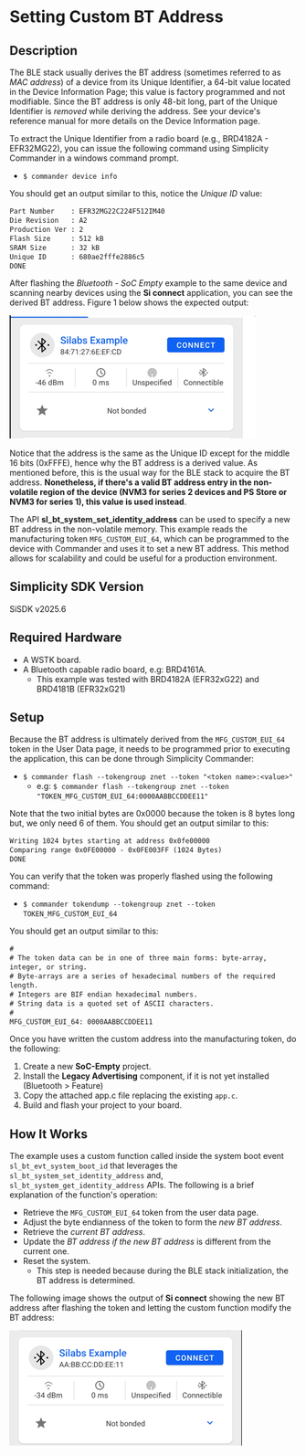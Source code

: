 # Setting Custom BT Address #

## Description ##

The BLE stack usually derives the BT address (sometimes referred to as *MAC address*) of a device from its Unique Identifier, a 64-bit value located in the Device Information Page; this value is factory programmed and not modifiable. Since the BT address is only 48-bit long, part of the Unique Identifier is *removed* while deriving the address. See your device's reference manual for more details on the Device Information page.

To extract the Unique Identifier from a radio board (e.g., BRD4182A - EFR32MG22), you can issue the following command using Simplicity Commander in a windows command prompt.

* `$ commander device info`

You should get an output similar to this, notice the *Unique ID* value:

```
Part Number    : EFR32MG22C224F512IM40
Die Revision   : A2
Production Ver : 2
Flash Size     : 512 kB
SRAM Size      : 32 kB
Unique ID      : 680ae2fffe2886c5
DONE
```

After flashing the *Bluetooth - SoC Empty* example to the same device and scanning nearby devices using the **Si connect** application, you can see the derived BT address. Figure 1 below shows the expected output:

![Si connect BT Address](images/bt_address_si_connect.png)

Notice that the address is the same as the Unique ID except for the middle 16 bits (0xFFFE), hence why the BT address is a derived value. As mentioned before, this is the usual way for the BLE stack to acquire the BT address. **Nonetheless, if there's a valid BT address entry in the non-volatile region of the device (NVM3 for series 2 devices and PS Store or NVM3 for series 1), this value is used instead**.

The API **sl_bt_system_set_identity_address** can be used to specify a new BT address in the non-volatile memory. This example reads the manufacturing token `MFG_CUSTOM_EUI_64`, which can be programmed to the device with Commander and uses it to set a new BT address. This method allows for scalability and could be useful for a production environment.


## Simplicity SDK Version ##

SiSDK v2025.6



## Required Hardware ##

* A WSTK board.
* A Bluetooth capable radio board, e.g: BRD4161A.
  * This example was tested with BRD4182A (EFR32xG22) and BRD4181B (EFR32xG21)



## Setup ##

Because the BT address is ultimately derived from the `MFG_CUSTOM_EUI_64` token in the User Data page, it needs to be programmed prior to executing the application, this can be done through Simplicity Commander:

* `$ commander flash --tokengroup znet --token "<token name>:<value>"`
  * e.g: `$ commander flash --tokengroup znet --token "TOKEN_MFG_CUSTOM_EUI_64:0000AABBCCDDEE11"`

Note that the two initial bytes are 0x0000 because the token is 8 bytes long but, we only need 6 of them. You should get an output similar to this:

```
Writing 1024 bytes starting at address 0x0fe00000
Comparing range 0x0FE00000 - 0x0FE003FF (1024 Bytes)
DONE
```

You can verify that the token was properly flashed using the following command:

* `$ commander tokendump --tokengroup znet --token TOKEN_MFG_CUSTOM_EUI_64`

You should get an output similar to this:

```
#
# The token data can be in one of three main forms: byte-array, integer, or string.
# Byte-arrays are a series of hexadecimal numbers of the required length.
# Integers are BIF endian hexadecimal numbers.
# String data is a quoted set of ASCII characters.
#
MFG_CUSTOM_EUI_64: 0000AABBCCDDEE11
```

Once you have written the custom address into the manufacturing token, do the following:

1. Create a new **SoC-Empty** project.
2. Install the **Legacy Advertising** component, if it is not yet installed (Bluetooth > Feature)
3. Copy the attached app.c file replacing the existing `app.c`.
4. Build and flash your project to your board.



## How It Works ##

The example uses a custom function called inside the system boot event `sl_bt_evt_system_boot_id` that leverages the `sl_bt_system_set_identity_address` and, `sl_bt_system_get_identity_address` APIs.  The following is a brief explanation of the function's operation:

* Retrieve the `MFG_CUSTOM_EUI_64` token from the user data page.
* Adjust the byte endianness of the token to form the *new BT address*.
* Retrieve the *current BT address*.
* Update the *BT address if the new BT address* is different from the current one.
* Reset the system.
  * This step is needed because during the BLE stack initialization, the BT address is determined.

The following image shows the output of **Si connect** showing the new BT address after flashing the token and letting the custom function modify the BT address:

![Si Connect Output With Custom BT Address](images/custom_application_si_output.png)